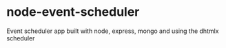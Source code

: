 # node-event-scheduler
Event scheduler app built with node, express, mongo and using the dhtmlx scheduler
